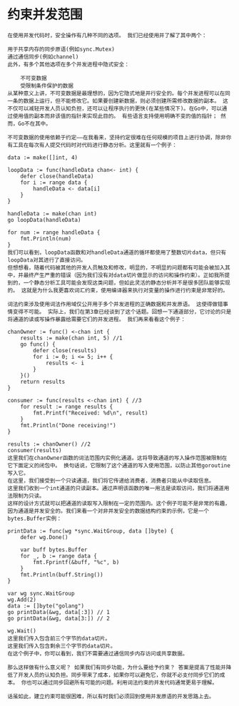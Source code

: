 # 约束并发范围
    在使用并发代码时，安全操作有几种不同的选项。 我们已经使用并了解了其中两个：

    用于共享内存的同步原语(例如sync.Mutex)
    通过通信同步(例如channel)
    此外，有多个其他选项在多个并发进程中隐式安全：

        不可变数据
        受限制条件保护的数据
    从某种意义上讲，不可变数据是最理想的，因为它隐式地是并行安全的。每个并发进程可以在同一条的数据上运行，但不能修改它。如果要创建新数据，则必须创建所需修改数据的副本。 这不仅可以减轻开发人员认知负担，还可以让程序执行的更快(在某些情况下)。在Go中，可以通过使用值的副本而非该值的指针来实现此目的。 有些语言支持使用明确不变的值的指针； 然而，Go不在其中。

    不可变数据的使用依赖于约定——在我看来，坚持约定很难在任何规模的项目上进行协调，除非你有工具在每次有人提交代码时对代码进行静态分析。这里就有一个例子：

    data := make([]int, 4)

    loopData := func(handleData chan<- int) {
        defer close(handleData)
        for i := range data {
            handleData <- data[i]
        }
    }

    handleData := make(chan int)
    go loopData(handleData)

    for num := range handleData {
        fmt.Println(num)
    }
    我们可以看到，loopData函数和对handleData通道的循环都使用了整数切片data，但只有loopData对其进行了直接访问。
    但想想看，随着代码被其他的开发人员触及和修改，明显的，不明显的问题都有可能会被加入其中，并最终产生严重的错误（因为我们没有对data切片做显示的访问和操作约束）。正如我所提到的，一个静态分析工具可能会发现这类问题，但如此灵活的静态分析并不是很多团队能够实现的。 这就是为什么我更喜欢词汇约束，使用编译器来执行对变量的操作进行约束是非常好的。

    词法约束涉及使用词法作用域仅公开用于多个并发进程的正确数据和并发原语。 这使得做错事情变得不可能。 实际上，我们在第3章已经谈到了这个话题。回想一下通道部分，它讨论的只是将通道的读或写操作暴露给需要它们的并发进程。 我们再来看看这个例子：

    chanOwner := func() <-chan int {
        results := make(chan int, 5) //1
        go func() {
            defer close(results)
            for i := 0; i <= 5; i++ {
                results <- i
            }
        }()
        return results
    }

    consumer := func(results <-chan int) { //3
        for result := range results {
            fmt.Printf("Received: %d\n", result)
        }
        fmt.Println("Done receiving!")
    }

    results := chanOwner() //2
    consumer(results)
    这里我们在chanOwner函数的词法范围内实例化通道。这将导致通道的写入操作范围被限制在它下面定义的闭包中。 换句话说，它限制了这个通道的写入使用范围，以防止其他goroutine写入它。
    在这里，我们接受到一个只读通道，我们将它传递给消费者，消费者只能从中读取信息。
    这里我们收到一个int通道的只读副本。通过声明该函数的唯一用法是读取访问，我们将通道用法限制为只读。
    这样的设计方式就可以把通道的读取写入限制在一定的范围内。这个例子可能不是非常的有趣，因为通道是并发安全的。我们来看一个对非并发安全的数据结构约束的示例，它是一个bytes.Buffer实例：

    printData := func(wg *sync.WaitGroup, data []byte) {
        defer wg.Done()

        var buff bytes.Buffer
        for _, b := range data {
            fmt.Fprintf(&buff, "%c", b)
        }
        fmt.Println(buff.String())
    }

    var wg sync.WaitGroup
    wg.Add(2)
    data := []byte("golang")
    go printData(&wg, data[:3]) // 1
    go printData(&wg, data[3:]) // 2

    wg.Wait()
    这里我们传入包含前三个字节的data切片。
    这里我们传入包含剩余三个字节的data切片。
    在这个例子中，你可以看到，我们不需要通过通信同步内存访问或共享数据。

    那么这样做有什么意义呢？ 如果我们有同步功能，为什么要给予约束？ 答案是提高了性能并降低了开发人员的认知负担。同步带来了成本，如果你可以避免它，你就不必支付同步它们的成本。 你也可以通过同步回避所有可能的问题。利用词法约束的并发代码通常更易于理解。

    话虽如此，建立约束可能很困难，所以有时我们必须回到使用并发原语的开发思路上去。
